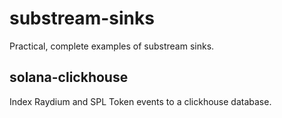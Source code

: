 # substream-sinks
Practical, complete examples of substream sinks.

## solana-clickhouse
Index Raydium and SPL Token events to a clickhouse database.
